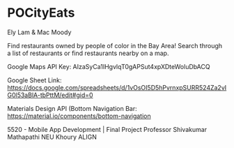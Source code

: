 # POCityEats
Ely Lam & Mac Moody

Find restaurants owned by people of color in the Bay Area!
Search through a list of restaurants or find restaurants nearby on a map. 

Google Maps API Key: AIzaSyCa1IHgvlqT0gAPSut4xpXDteWoluDbACQ

Google Sheet Link: https://docs.google.com/spreadsheets/d/1vOsOI5D5hPvrnxpSURR524Za2vIG0l53aBlA-tbPttM/edit#gid=0

Materials Design API (Bottom Navigation Bar: https://material.io/components/bottom-navigation

5520 - Mobile App Development | Final Project
Professor Shivakumar Mathapathi
NEU Khoury ALIGN

